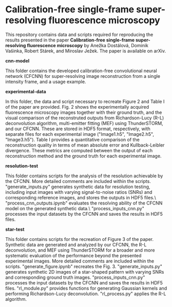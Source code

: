 # Calibration-free single-frame super-resolving fluorescence microscopy

This repository contains data and scripts required for reproducing the results presented in the paper **Calibration-free single-frame super-resolving fluorescence microscopy** by Anežka Dostálová, Dominik Vašinka, Robert Stárek, and Miroslav Ježek.
The paper is available on arXiv.

**cnn-model**

This folder contains the developed calibration-free convolutional neural network (CFCNN) for super-resolving image reconstruction from a single intensity frame, and a usage example.

**experimental-data**

In this folder, the data and script necessary to recreate Figure 2 and Table I of the paper are provided. Fig. 2 shows the experimentally acquired fluorescence microscopy images together with their ground truth, and the visual comparison of the reconstruted outputs from Richardson-Lucy (R-L) deconvolution algorithm, multi-emitter fitting (MEF) using ThunderSTORM, and our CFCNN. These are stored in HDF5 format, respectively, with separate files for each experimental image ("Image1.h5", "Image2.h5", "Image3.h5").
Table I provides a quantitative comparison of the reconstruction quality in terms of mean absolute error and Kullback-Leibler divergence. These metrics are computed between the output of each reconstruction method and the ground truth for each experimental image.

**resolution-test**

This folder contains scripts for the analysis of the resolution achievable by the CFCNN. More detailed comments are included within the scripts.
"generate_inputs.py" generates synthetic data for resolution testing, including input images with varying signal-to-noise ratios (SNRs) and corresponding reference images, and stores the outputs in HDF5 files.\\
"process_cnn_outputs.ipynb" evaluates the resolving ability of the CFCNN model on the generated synthetic data.\\
"process_inputs_cnn.py" processes the input datasets by the CFCNN and saves the results in HDF5 files.

**star-test**

This folder contains scripts for the recreation of Figure 3 of the paper. Synthetic data are generated and analyzed by our CFCNN, the R-L deconvolution, and MEF using ThunderSTORM for a broader and more systematic evaluation of the performance beyond the presented experimental images. More detailed comments are included within the scripts.
"generate_figure.ipynb" recreates the Fig. 3.
"generate_inputs.py" generates synthetic 2D images of a star-shaped pattern with varying SNRs and corresponding ground truth images.
"process_inputs_cnn.py" processes the input datasets by the CFCNN and saves the results in HDF5 files.
"rl_module.py" provides functions for generating Gaussian kernels and performing Richardson-Lucy deconvolution.
"rl_process.py" applies the R-L algorithm.
